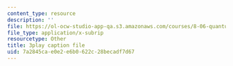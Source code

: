 ```yaml
---
content_type: resource
description: ''
file: https://ol-ocw-studio-app-qa.s3.amazonaws.com/courses/8-06-quantum-physics-iii-spring-2018/7a2845cae0e2e6b0622c28becadf7d67_YulNobAZgkA.srt
file_type: application/x-subrip
resourcetype: Other
title: 3play caption file
uid: 7a2845ca-e0e2-e6b0-622c-28becadf7d67
---
```

